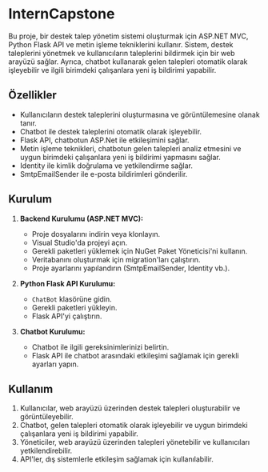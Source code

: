 # InternCapstone

Bu proje, bir destek talep yönetim sistemi oluşturmak için ASP.NET MVC, Python Flask API ve metin işleme tekniklerini kullanır. Sistem, destek taleplerini yönetmek ve kullanıcıların taleplerini bildirmek için bir web arayüzü sağlar. Ayrıca, chatbot kullanarak gelen talepleri otomatik olarak işleyebilir ve ilgili birimdeki çalışanlara yeni iş bildirimi yapabilir.

## Özellikler

- Kullanıcıların destek taleplerini oluşturmasına ve görüntülemesine olanak tanır.
- Chatbot ile destek taleplerini otomatik olarak işleyebilir.
- Flask API, chatbotun ASP.Net ile etkileşimini sağlar.
- Metin işleme teknikleri, chatbotun gelen talepleri analiz etmesini ve uygun birimdeki çalışanlara yeni iş bildirimi yapmasını sağlar.
- Identity ile kimlik doğrulama ve yetkilendirme sağlar.
- SmtpEmailSender ile e-posta bildirimleri gönderilir.

## Kurulum

1. **Backend Kurulumu (ASP.NET MVC):**
   - Proje dosyalarını indirin veya klonlayın.
   - Visual Studio'da projeyi açın.
   - Gerekli paketleri yüklemek için NuGet Paket Yöneticisi'ni kullanın.
   - Veritabanını oluşturmak için migration'ları çalıştırın.
   - Proje ayarlarını yapılandırın (SmtpEmailSender, Identity vb.).

2. **Python Flask API Kurulumu:**
   - `ChatBot` klasörüne gidin.
   - Gerekli paketleri yükleyin.
   - Flask API'yi çalıştırın.

3. **Chatbot Kurulumu:**
   - Chatbot ile ilgili gereksinimlerinizi belirtin.
   - Flask API ile chatbot arasındaki etkileşimi sağlamak için gerekli ayarları yapın.

## Kullanım

1. Kullanıcılar, web arayüzü üzerinden destek talepleri oluşturabilir ve görüntüleyebilir.
2. Chatbot, gelen talepleri otomatik olarak işleyebilir ve uygun birimdeki çalışanlara yeni iş bildirimi yapabilir.
3. Yöneticiler, web arayüzü üzerinden talepleri yönetebilir ve kullanıcıları yetkilendirebilir.
4. API'ler, dış sistemlerle etkileşim sağlamak için kullanılabilir.
